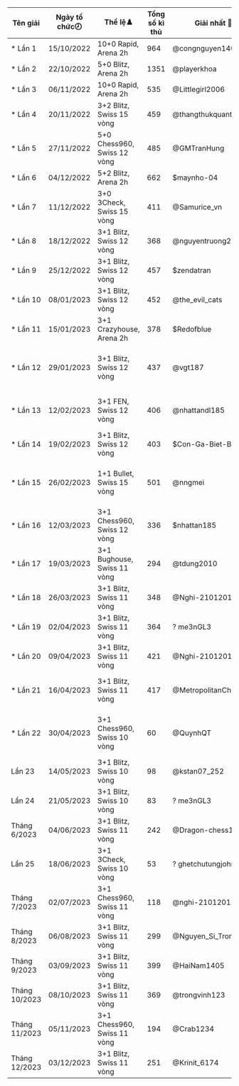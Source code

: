 Tên giải|Ngày tổ chức🕗|Thể lệ♟️|Tổng số kì thủ|Giải nhất 🥇|Giải nhì 🥈|Giải ba🥉|Link giải
---|---|---|---|---|---|---|---
* Lần 1|15/10/2022|10+0 Rapid, Arena 2h|964|@congnguyen1406|@Luffy_murom|@hackert38|/arena/th-vua-ly-tt-2171704
* Lần 2|22/10/2022|5+0 Blitz, Arena 2h|1351|@playerkhoa|@phongdeptraiqua|@PhanPhucDinh|/arena/th-vua-ly-tt-ln-2-2183785
* Lần 3|06/11/2022|10+0 Rapid, Arena 2h|535|@Littlegirl2006|@Mehechanic|@Wibu2k1|/arena/th-vua-ly-tt-ln-th-3-2218000
* Lần 4|20/11/2022|3+2 Blitz, Swiss 15 vòng|459|@thangthukquantrong|@phantom00308|@PhuongLmao|/th-vua-ly-tt-ln-4---ngy-nh-gio-vit-nam-2011-3535839
* Lần 5|27/11/2022|5+0 Chess960, Swiss 12 vòng|485|@GMTranHung|@vvhung|@PoniMikenco|/th-vua-ly-tt-ln-5-3548920
* Lần 6|04/12/2022|5+2 Blitz, Arena 2h|662|$maynho-04|$DTHtiendung2010|$danieltony3555|%tournament/2E6v5uld
* Lần 7|11/12/2022|3+0 3Check, Swiss 15 vòng|411|@Samurice_vn|@ShinichiKhoa|@vuquangminhtv|/th-vua-ly-tt-ln-7--3584492
* Lần 8|18/12/2022|3+1 Blitz, Swiss 12 vòng|368|@nguyentruong2311|? SparkleDreamer|@Cr10-goal|/th-vua-ly-tt-ln-th-8-3618872
* Lần 9|25/12/2022|3+1 Blitz, Swiss 12 vòng|457|$zendatran|$CTHNannhhuycv2010|$chess-super|%swiss/9qFzoWXU
* Lần 10|08/01/2023|3+1 Blitz, Swiss 12 vòng|452|@the_evil_cats|@Cr10-goal|@GMZQUEst|/siu-gii-th-vua-ly-tt-ln-th-10-3688038
* Lần 11|15/01/2023|3+1 Crazyhouse, Arena 2h|378|$Redofblue|$M_DinhHoangViet|$HCMThanhLong2k8|%tournament/0PagYmhJ
* Lần 12|29/01/2023|3+1 Blitz, Swiss 12 vòng|437|@vgt187|@NgAnhHuy2010|@M-DinhHoangViet|/cn-mng-l-cn-tt---siu-gii-th-vua-ly-tt-ln-th-12--tungjohn-playing-chess-3719886
* Lần 13|12/02/2023|3+1 FEN, Swiss 12 vòng|406|@nhattandl185|? ghetchutungjohn|@phuonganximi|/th-vua-ly-tt-ln-th-13--trng--en--tungjohn-playing-chess-3807224
* Lần 14|19/02/2023|3+1 Blitz, Swiss 12 vòng|403|$Con-Ga-Biet-Bay|$CTHNannhhuycv2010|$nhattan185|%swiss/wDTxvfMV
* Lần 15|26/02/2023|1+1 Bullet, Swiss 15 vòng|501|@nngmei|@boat2009|@nhattandl185|/th-vua-ly-tt-ln-15---chc-mng-clb-t-6000-thnh-vin--tungjohn-playing-chess-3846898
* Lần 16|12/03/2023|3+1 Chess960, Swiss 12 vòng|336|$nhattan185|$HduHabinhan2011|$pohlestoff|%swiss/SuLNRcUf
* Lần 17|19/03/2023|3+1 Bughouse, Swiss 11 vòng|294|@tdung2010|@ShinichiKhoa|M-DinhHoangViet + GM_TUANKIET_KTTTL|/siu-gii-th-vua-ly-tt-ln-th-17---thng-thua-nh-ng-i-3918891
* Lần 18|26/03/2023|3+1 Blitz, Swiss 11 vòng|348|@Nghi-21012012|@Vchhabinhan1234|@GM_TUANKIET_KTTTL ?|/th-vua-ly-tt-ln-th-18--tungjohn-playing-chess-3921659
* Lần 19|02/04/2023|3+1 Blitz, Swiss 11 vòng|364|? me3nGL3|@Mehechanic|? nngmei|/th-vua-ly-tt-ln-th-19--tungjohn-playing-chess-3935076
* Lần 20|09/04/2023|3+1 Blitz, Swiss 11 vòng|421|@Nghi-21012012|@DucNguyen78|@MetropolitanCheckers|/siu-gii-th-vua-ly-tt-ln-th-20-3960496
* Lần 21|16/04/2023|3+1 Blitz, Swiss 11 vòng|417|@MetropolitanCheckers|@TranVanManh20061|@M-DinhHoangViet|/siu-gii-th-vua-ly-tt-ln-th-21--tungjohn-playing-chess-3974487
* Lần 22|30/04/2023|3+1 Chess960, Swiss 10 vòng|60|@QuynhQT|@Nam_no_pro|@M-DinhHoangViet|/siu-gii-th-vua-ly-tt-ln-th-22---k-nim-48-nm-gii-phng-min-nam-thng-nht-t-nc--3989646
Lần 23|14/05/2023|3+1 Blitz, Swiss 10 vòng|98|@kstan07_252|@QuynhQT|@Dragon-Chess12|/siu-gii-th-vua-ly-tt-ln-th-23-4018289
Lần 24|21/05/2023|3+1 Blitz, Swiss 10 vòng|83|? me3nGL3|@voduy2074|@Lams2010|/siu-gii-th-vua-ly-tt-ln-th-24-4033341
Tháng 6/2023|04/06/2023|3+1 Blitz, Swiss 11 vòng|242|@Dragon-chess12|@Lams2010|@RicacdoMilos|/th-vua-ly-tt-cho-h-thng-6---nm-2023-4059788
Lần 25|18/06/2023|3+1 3Check, Swiss 10 vòng|53|? ghetchutungjohn|@vinhnguyen2008|@King_of_Chess_0312|/siu-gii-th-vua-ly-tt-ln-th-25---bin-th-ba-ln-chiu-tng-4075955
Tháng 7/2023|02/07/2023|3+1 Chess960, Swiss 11 vòng|118|@nghi-21012012|@RicacdoMilos|@QuynhQT|/th-vua-ly-tt-thng-7-nm-2023-4111726
Tháng 8/2023|06/08/2023|3+1 Blitz, Swiss 11 vòng|299|@Nguyen_Si_Trong_Duc|@NgAnhHuy2010|@ghetchutungjohn|/th-vua-ly-tt-thng-8-nm-2023-4199460
Tháng 9/2023|03/09/2023|3+1 Blitz, Swiss 11 vòng|399|@HaiNam1405|@chorachricon|@Vchhabinhan1234|/th-vua-ly-tt-thng-9-nm-2023-4253176
Tháng 10/2023|08/10/2023|3+1 Blitz, Swiss 11 vòng|369|@trongvinh123|@vupham08|@chikien08|/th-vua-ly-tt-thng-10-nm-2023-4319009
Tháng 11/2023|05/11/2023|3+1 Chess960, Swiss 11 vòng|194|@Crab1234|@Wingstw|@duongnm2407|/th-vua-ly-tt-thng-11-nm-2023-4374307
Tháng 12/2023|03/12/2023|3+1 Blitz, Swiss 11 vòng|251|@Krinit_6174|@Phamtienduc1|@oliebuonngu|/th-vua-ly-tt-thng-122023-4426328
